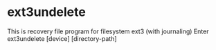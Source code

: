 # ext3undelete
This is recovery file program for filesystem ext3 (with journaling) 
Enter ext3undelete [device] [directory-path]
